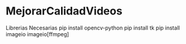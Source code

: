 # MejorarCalidadVideos

Librerias Necesarias
pip install opencv-python
pip install tk
pip install imageio imageio[ffmpeg]
